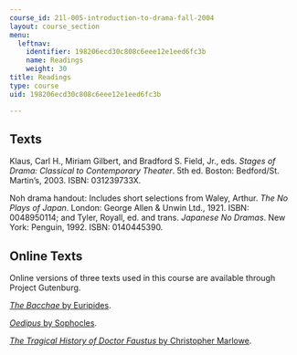 ```yaml
---
course_id: 21l-005-introduction-to-drama-fall-2004
layout: course_section
menu:
  leftnav:
    identifier: 198206ecd30c808c6eee12e1eed6fc3b
    name: Readings
    weight: 30
title: Readings
type: course
uid: 198206ecd30c808c6eee12e1eed6fc3b

---
```


Texts
-----

Klaus, Carl H., Miriam Gilbert, and Bradford S. Field, Jr., eds. _Stages of Drama: Classical to Contemporary Theater_. 5th ed. Boston: Bedford/St. Martin’s, 2003. ISBN: 031239733X.

Noh drama handout: Includes short selections from Waley, Arthur. _The No Plays of Japan_. London: George Allen & Unwin Ltd., 1921. ISBN: 0048950114; and Tyler, Royall, ed. and trans. _Japanese No Dramas_. New York: Penguin, 1992. ISBN: 0140445390.

Online Texts
------------

Online versions of three texts used in this course are available through Project Gutenburg.

[_The Bacchae_ by Euripides](http://www.gutenberg.org/etext/8418).

[_Oedipus_ by Sophocles](http://www.gutenberg.org/etext/31).

[_The Tragical History of Doctor Faustus_ by Christopher Marlowe](http://www.gutenberg.org/etext/779).